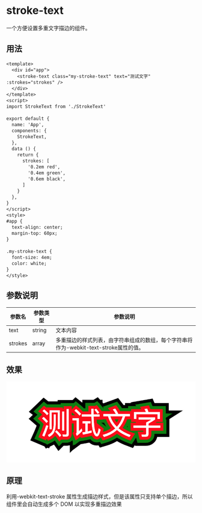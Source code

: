 # stroke-text

一个方便设置多重文字描边的组件。

## 用法

```vue
<template>
  <div id="app">
    <stroke-text class="my-stroke-text" text="测试文字" :strokes="strokes" />
  </div>
</template>
<script>
import StrokeText from './StrokeText'

export default {
  name: 'App',
  components: {
    StrokeText,
  },
  data () {
    return {
      strokes: [
        '0.2em red',
        '0.4em green',
        '0.6em black',
      ]
    }
  },
}
</script>
<style>
#app {
  text-align: center;
  margin-top: 60px;
}

.my-stroke-text {
  font-size: 4em;
  color: white;
}
</style>

```

## 参数说明

|参数名|参数类型|参数说明|
|-|-|-|
|text|string|文本内容
|strokes|array|多重描边的样式列表，由字符串组成的数组，每个字符串将作为-webkit-text-stroke属性的值。

## 效果
![image](https://github.com/Tickly/stroke-text/blob/master/public/demo.png)


## 原理

利用-webkit-text-stroke 属性生成描边样式，但是该属性只支持单个描边，所以组件里会自动生成多个 DOM 以实现多重描边效果
